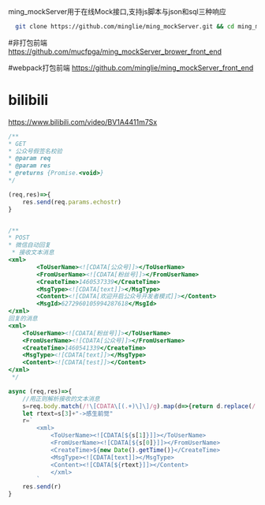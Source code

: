 ming_mockServer用于在线Mock接口,支持js脚本与json和sql三种响应

```bash
  git clone https://github.com/minglie/ming_mockServer.git && cd ming_mockServer && cnpm i && npm run start
```


#非打包前端
https://github.com/mucfpga/ming_mockServer_brower_front_end

#webpack打包前端
https://github.com/minglie/ming_mockServer_front_end

# bilibili
https://www.bilibili.com/video/BV1A4411m7Sx


```javascript
/**
* GET
* 公众号假签名校验
* @param req
* @param res
* @returns {Promise.<void>}
*/

(req,res)=>{ 
    res.send(req.params.echostr)
}


/**
* POST
* 微信自动回复
 * 接收文本消息 
<xml>
        <ToUserName><![CDATA[公众号]]></ToUserName>
        <FromUserName><![CDATA[粉丝号]]></FromUserName>
        <CreateTime>1460537339</CreateTime>
        <MsgType><![CDATA[text]]></MsgType>
        <Content><![CDATA[欢迎开启公众号开发者模式]]></Content>
        <MsgId>6272960105994287618</MsgId>
</xml>
回复的消息
<xml>
    <ToUserName><![CDATA[粉丝号]]></ToUserName>
    <FromUserName><![CDATA[公众号]]></FromUserName>
    <CreateTime>1460541339</CreateTime>
    <MsgType><![CDATA[text]]></MsgType>
    <Content><![CDATA[test]]></Content>
</xml>
 */

async (req,res)=>{ 
    //用正则解析接收的文本消息
    s=req.body.match(/!\[CDATA\[(.+)\]\]/g).map(d=>{return d.replace(/(\]{2})|(!\[CDATA\[)/g,"")})
    let rtext=s[3]+"->感生前觉"
    r=`
        <xml>
            <ToUserName><![CDATA[${s[1]}]]></ToUserName>
            <FromUserName><![CDATA[${s[0]}]]></FromUserName>
            <CreateTime>${new Date().getTime()}</CreateTime>
            <MsgType><![CDATA[text]]></MsgType>
            <Content><![CDATA[${rtext}]]></Content>
            </xml>
        `
    res.send(r)
}
```
